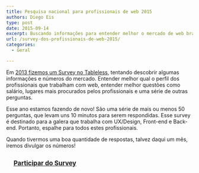 ```yaml
---
title: Pesquisa nacional para profissionais de web 2015
authors: Diego Eis
type: post
date: 2015-09-14
excerpt: Buscando informações para entender melhor o mercado de web brasileiro.
url: /survey-dos-profissionais-de-web-2015/
categories:
  - Geral

---
```

Em [2013 fizemos um Survey no Tableless][1], tentando descobrir algumas informações e números do mercado. Entender melhor qual o perfil dos profissionais que trabalham com web, entender melhor questões como salário, lugares mais procurados pelos profissionais e uma série de outras perguntas.

Esse ano estamos fazendo de novo! São uma série de mais ou menos 50 perguntas, que levam uns 10 minutos para serem respondidas. Esse survey é destinado para a galera que trabalha com UX/Design, Front-end e Back-end. Portanto, espalhe para todos estes profissionais.

Quando tivermos uma boa quantidade de respostas, talvez daqui um mês, iremos divulgar os números!

<a class="typeform-share button" href="https://bit.ly/surveytableless2015" data-mode="2" target="_blank" style="display: inline-block; float: none !important; clear:both !important; font-size:17px; font-weight: bold; padding: 15px 20px;">Participar do Survey</a>

 [1]: https://tableless.com.br/resultados-survey-2013/